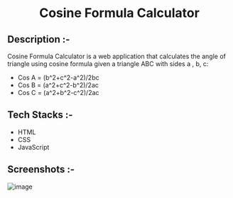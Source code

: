 # <p align="center">Cosine Formula Calculator</p>

## Description :-

Cosine Formula Calculator is a web application that calculates the angle of triangle using cosine formula given a triangle ABC with sides a , b, c:

- Cos A = (b^2+c^2-a^2)/2bc
- Cos B = (a^2+c^2-b^2)/2ac
- Cos C = (a^2+b^2-c^2)/2ac

## Tech Stacks :-

- HTML
- CSS
- JavaScript

## Screenshots :-

![image](https://github.com/Rakesh9100/CalcDiverse/assets/168436423/61ff1da7-6d5b-4c08-b9ce-96c387cc8514)
